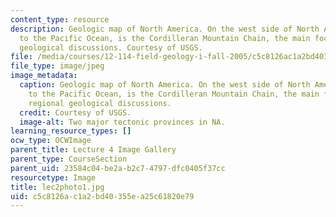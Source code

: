 ```yaml
---
content_type: resource
description: Geologic map of North America. On the west side of North America, adjacent
  to the Pacific Ocean, is the Cordilleran Mountain Chain, the main focus of our regional
  geological discussions. Courtesy of USGS.
file: /media/courses/12-114-field-geology-i-fall-2005/c5c8126ac1a2bd40355ea25c61820e79_lec2photo1.jpg
file_type: image/jpeg
image_metadata:
  caption: Geologic map of North America. On the west side of North America, adjacent
    to the Pacific Ocean, is the Cordilleran Mountain Chain, the main focus of our
    regional geological discussions.
  credit: Courtesy of USGS.
  image-alt: Two major tectonic provinces in NA.
learning_resource_types: []
ocw_type: OCWImage
parent_title: Lecture 4 Image Gallery
parent_type: CourseSection
parent_uid: 23584c04-be2a-b2c7-4797-dfc0405f37cc
resourcetype: Image
title: lec2photo1.jpg
uid: c5c8126a-c1a2-bd40-355e-a25c61820e79
---
```

